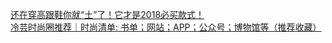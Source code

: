   
[还在穿高跟鞋你就“土”了！它才是2018必买款式！](http://www.dianyue.me/archives/841/g5m7iky37ybyog0z/)  
[冷芸时尚圈推荐｜时尚清单: 书单；网站；APP；公众号；博物馆等（推荐收藏）](http://www.dianyue.me/archives/984/ixp7bci7omkql1al/)